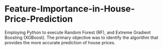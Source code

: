 # Feature-Importance-in-House-Price-Prediction
Employing Python to execute Random Forest (RF), and Extreme Gradient Boosting (XGBoost). The primary objective was to identify the algorithm that provides the more accurate prediction of house prices.
